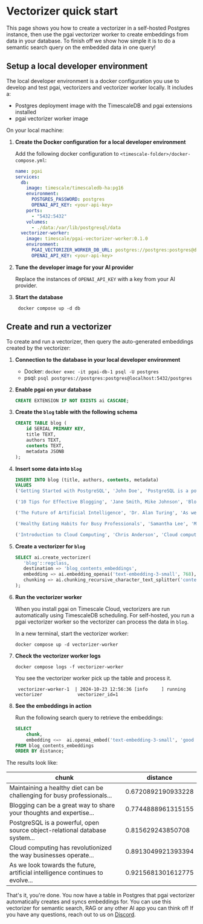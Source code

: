 # Vectorizer quick start

This page shows you how to create a vectorizer in a self-hosted Postgres instance, then use 
the pgai vectorizer worker to create embeddings from data in your database. To finish off we show how simple it 
is to do a semantic search query on the embedded data in one query!

## Setup a local developer environment

The local developer environment is a docker configuration you use to develop and test pgai, vectorizers and vectorizer
worker locally. It includes a:
- Postgres deployment image with the TimescaleDB and pgai extensions installed
- pgai vectorizer worker image

On your local machine:

1. **Create the Docker configuration for a local developer environment**

   Add the following docker configuration to `<timescale-folder>/docker-compose.yml`:
    ```yaml
    name: pgai
    services:
      db:
        image: timescale/timescaledb-ha:pg16
        environment:
          POSTGRES_PASSWORD: postgres
          OPENAI_API_KEY: <your-api-key>
        ports:
          - "5432:5432"
        volumes:
          - ./data:/var/lib/postgresql/data
      vectorizer-worker:
        image: timescale/pgai-vectorizer-worker:0.1.0
        environment:
          PGAI_VECTORIZER_WORKER_DB_URL: postgres://postgres:postgres@db:5432/postgres
          OPENAI_API_KEY: <your-api-key>
    ```

1. **Tune the developer image for your AI provider**

   Replace the instances of `OPENAI_API_KEY` with a key from your AI provider.

1. **Start the database**
   ```shell
    docker compose up -d db
    ```

## Create and run a vectorizer

To create and run a vectorizer, then query the auto-generated embeddings created by the vectorizer:

1. **Connection to the database in your local developer environment**

   - Docker: `docker exec -it pgai-db-1 psql -U postgres`
   - psql:  `psql postgres://postgres:postgres@localhost:5432/postgres`

1. **Enable pgai on your database**

    ```sql
    CREATE EXTENSION IF NOT EXISTS ai CASCADE;
    ```

1. **Create the `blog` table with the following schema**
    ```sql
    CREATE TABLE blog (
        id SERIAL PRIMARY KEY,
        title TEXT,
        authors TEXT,
        contents TEXT,
        metadata JSONB
    );
    ```

1. **Insert some data into `blog`**
    ```sql
    INSERT INTO blog (title, authors, contents, metadata)
    VALUES
    ('Getting Started with PostgreSQL', 'John Doe', 'PostgreSQL is a powerful, open source object-relational database system...', '{"tags": ["database", "postgresql", "beginner"], "read_time": 5, "published_date": "2024-03-15"}'),

    ('10 Tips for Effective Blogging', 'Jane Smith, Mike Johnson', 'Blogging can be a great way to share your thoughts and expertise...', '{"tags": ["blogging", "writing", "tips"], "read_time": 8, "published_date": "2024-03-20"}'),

    ('The Future of Artificial Intelligence', 'Dr. Alan Turing', 'As we look towards the future, artificial intelligence continues to evolve...', '{"tags": ["AI", "technology", "future"], "read_time": 12, "published_date": "2024-04-01"}'),

    ('Healthy Eating Habits for Busy Professionals', 'Samantha Lee', 'Maintaining a healthy diet can be challenging for busy professionals...', '{"tags": ["health", "nutrition", "lifestyle"], "read_time": 6, "published_date": "2024-04-05"}'),

    ('Introduction to Cloud Computing', 'Chris Anderson', 'Cloud computing has revolutionized the way businesses operate...', '{"tags": ["cloud", "technology", "business"], "read_time": 10, "published_date": "2024-04-10"}'); 
    ```

4. **Create a vectorizer for `blog`**

    ```sql
    SELECT ai.create_vectorizer(
       'blog'::regclass,
       destination => 'blog_contents_embeddings',
       embedding => ai.embedding_openai('text-embedding-3-small', 768),
       chunking => ai.chunking_recursive_character_text_splitter('contents')
    );
    ```

5. **Run the vectorizer worker**

   When you install pgai on Timescale Cloud, vectorizers are run automatically using TimescaleDB scheduling. 
   For self-hosted, you run a pgai vectorizer worker so the vectorizer can process the data in `blog`. 
   
   In a new terminal, start the vectorizer worker:
   ```shell
   docker compose up -d vectorizer-worker
   ```

1. **Check the vectorizer worker logs** 
   ```shell
   docker compose logs -f vectorizer-worker
   ```

   You see the vectorizer worker pick up the table and process it.
   ```shell
    vectorizer-worker-1  | 2024-10-23 12:56:36 [info     ] running vectorizer             vectorizer_id=1
    ```

1. **See the embeddings in action**

   Run the following search query to retrieve the embeddings:

    ```sql
    SELECT
        chunk,
        embedding <=>  ai.openai_embed('text-embedding-3-small', 'good food', dimensions=>768) as distance
    FROM blog_contents_embeddings
    ORDER BY distance;
    ```

The results look like:

| chunk | distance |
|------|--------|
| Maintaining a healthy diet can be challenging for busy professionals...       | 0.6720892190933228 |
| Blogging can be a great way to share your thoughts and expertise...           | 0.7744888961315155 |
| PostgreSQL is a powerful, open source object-relational database system...    |  0.815629243850708 |
| Cloud computing has revolutionized the way businesses operate...              | 0.8913049921393394 |
| As we look towards the future, artificial intelligence continues to evolve... | 0.9215681301612775 |


That's it, you're done. You now have a table in Postgres that pgai vectorizer automatically creates 
and syncs embeddings for. You can use this vectorizer for semantic search, RAG or any other AI 
app you can think of! If you have any questions, reach out to us on [Discord](https://discord.gg/KRdHVXAmkp).
